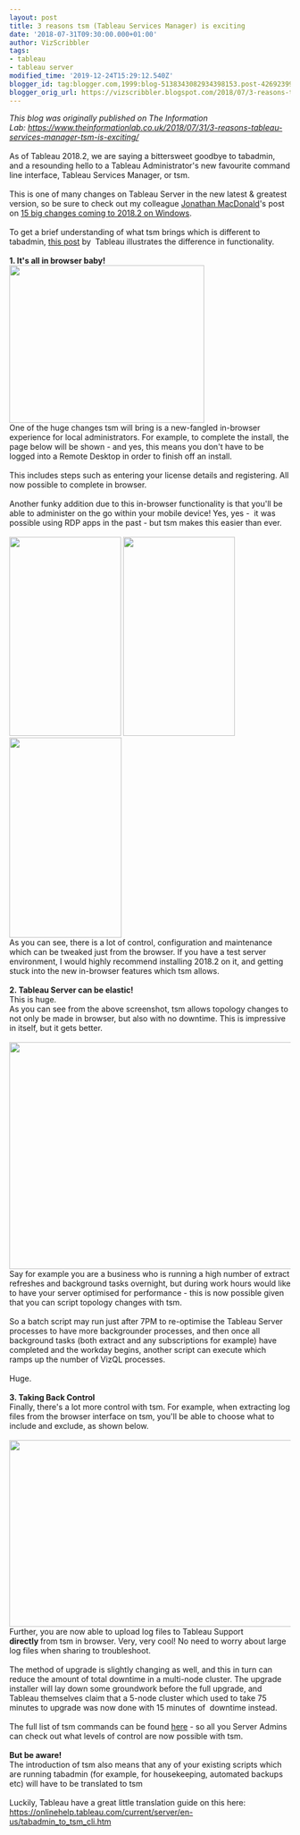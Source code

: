 ```yaml
---
layout: post
title: 3 reasons tsm (Tableau Services Manager) is exciting
date: '2018-07-31T09:30:00.000+01:00'
author: VizScribbler
tags:
- tableau
- tableau server
modified_time: '2019-12-24T15:29:12.540Z'
blogger_id: tag:blogger.com,1999:blog-5138343082934398153.post-4269239980322362126
blogger_orig_url: https://vizscribbler.blogspot.com/2018/07/3-reasons-tsm-tableau-services-manager.html
---
```


<i>This blog was originally published on The Information Lab:&nbsp;https://www.theinformationlab.co.uk/2018/07/31/3-reasons-tableau-services-manager-tsm-is-exciting/</i><br /><i><br /></i>As of Tableau 2018.2, we are saying a bittersweet goodbye to tabadmin, and a resounding hello to a Tableau Administrator's new favourite command line interface, Tableau Services Manager, or tsm.<br /><br />This is one of many changes on Tableau Server in the new latest &amp; greatest version, so be sure to check out my colleague <a href="https://twitter.com/macdonaldj">Jonathan MacDonald</a>'s post on <a href="https://www.theinformationlab.co.uk/2018/07/25/15-big-changes-coming-to-tableau-server-2018-2-on-windows/">15 big changes coming to 2018.2 on Windows</a>.<br /><br />To get a brief understanding of what tsm brings which is different to tabadmin, <a href="https://onlinehelp.tableau.com/current/server/en-us/tabadmin-to-tsm.htm">this post</a> by&nbsp; Tableau illustrates the difference in functionality.<br /><br /><strong>1. It's all in browser baby!</strong><br /><a href="https://www.theinformationlab.co.uk/wp-content/uploads/2018/07/image.png"><img alt="" class="wp-image-11774 aligncenter" height="282" src="https://www.theinformationlab.co.uk/wp-content/uploads/2018/07/image-705x569.png" width="349" /></a><br />One of the huge changes tsm will bring is a new-fangled in-browser experience for local administrators. For example, to complete the install, the page below will be shown - and yes, this means you don't have to be logged into a Remote Desktop in order to finish off an install.<br /><br />This includes steps such as entering your license details and registering. All now possible to complete in browser.<br /><br />Another funky addition due to this in-browser functionality is that you'll be able to administer on the go within your mobile device! Yes, yes -&nbsp; it was possible using RDP apps in the past - but tsm makes this easier than ever.<br /><br /><a href="https://www.theinformationlab.co.uk/wp-content/uploads/2018/07/IMG_1130.png"><img alt="" class="wp-image-11776 alignleft" height="356" src="https://www.theinformationlab.co.uk/wp-content/uploads/2018/07/IMG_1130-396x705.png" width="200" /></a> <a href="https://www.theinformationlab.co.uk/wp-content/uploads/2018/07/IMG_1129.png"><img alt="" class="wp-image-11777 alignleft" height="356" src="https://www.theinformationlab.co.uk/wp-content/uploads/2018/07/IMG_1129-396x705.png" width="200" /></a> <a href="https://www.theinformationlab.co.uk/wp-content/uploads/2018/07/IMG_1128.png"><img alt="" class="wp-image-11778 alignleft" height="358" src="https://www.theinformationlab.co.uk/wp-content/uploads/2018/07/IMG_1128-396x705.png" width="201" /></a><br />As you can see, there is a lot of control, configuration and maintenance which can be tweaked just from the browser. If you have a test server environment, I would highly recommend installing 2018.2 on it, and getting stuck into the new in-browser features which tsm allows.<br /><br /><strong>2. Tableau Server can be elastic!</strong><br />This is huge.<br />As you can see from the above screenshot, tsm allows topology changes to not only be made in browser, but also with no downtime. This is impressive in itself, but it gets better.<br /><br /><a href="https://www.theinformationlab.co.uk/wp-content/uploads/2018/07/2_79.png"><img alt="" class="aligncenter size-medium wp-image-11779" height="406" src="https://www.theinformationlab.co.uk/wp-content/uploads/2018/07/2_79-705x406.png" width="705" /></a>Say for example you are a business who is running a high number of extract refreshes and background tasks overnight, but during work hours would like to have your server optimised for performance - this is now possible given that you can script topology changes with tsm.<br /><br />So a batch script may run just after 7PM to re-optimise the Tableau Server processes to have more backgrounder processes, and then once all background tasks (both extract and any subscriptions for example) have completed and the workday begins, another script can execute which ramps up the number of VizQL processes.<br /><br />Huge.<br /><br /><strong>3. Taking Back Control</strong><br />Finally, there's a lot more control with tsm. For example, when extracting log files from the browser interface on tsm, you'll be able to choose what to include and exclude, as shown below.<br /><br /><a href="https://www.theinformationlab.co.uk/wp-content/uploads/2018/07/tsm-ui-log-snapshot-win.png"><img alt="" class="aligncenter size-full wp-image-11781" height="334" src="https://www.theinformationlab.co.uk/wp-content/uploads/2018/07/tsm-ui-log-snapshot-win.png" width="612" /></a>Further, you are now able to upload log files to Tableau Support <strong>directly&nbsp;</strong>from tsm in browser. Very, very cool! No need to worry about large log files when sharing to troubleshoot.<br /><br />The method of upgrade is slightly changing as well, and this in turn can reduce the amount of total downtime in a multi-node cluster. The upgrade installer will lay down some groundwork before the full upgrade, and Tableau themselves claim that a 5-node cluster which used to take 75 minutes to upgrade was now done with 15 minutes of&nbsp; downtime instead.<br /><br />The full list of tsm commands can be found <a href="https://onlinehelp.tableau.com/current/server/en-us/tsm.htm">here</a> - so all you Server Admins can check out what levels of control are now possible with tsm.<br /><br /><strong>But be aware!</strong><br />The introduction of tsm also means that any of your existing scripts which are running tabadmin (for example, for housekeeping, automated backups etc) will have to be translated to tsm<br /><br />Luckily, Tableau have a great little translation guide on this here: https://onlinehelp.tableau.com/current/server/en-us/tabadmin_to_tsm_cli.htm